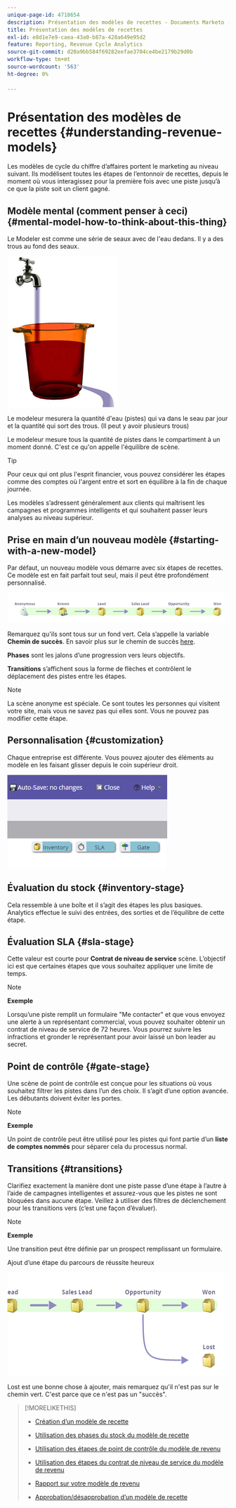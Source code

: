 ```yaml
---
unique-page-id: 4718654
description: Présentation des modèles de recettes - Documents Marketo - Documentation du produit
title: Présentation des modèles de recettes
exl-id: e8d1e7e9-caea-43a0-b87a-428a649e95d2
feature: Reporting, Revenue Cycle Analytics
source-git-commit: d20a9bb584f69282eefae3704ce4be2179b29d0b
workflow-type: tm+mt
source-wordcount: '563'
ht-degree: 0%

---
```


# Présentation des modèles de recettes {#understanding-revenue-models}

Les modèles de cycle du chiffre d’affaires portent le marketing au niveau suivant. Ils modélisent toutes les étapes de l’entonnoir de recettes, depuis le moment où vous interagissez pour la première fois avec une piste jusqu’à ce que la piste soit un client gagné.

## Modèle mental (comment penser à ceci) {#mental-model-how-to-think-about-this-thing}

Le Modeler est comme une série de seaux avec de l&#39;eau dedans. Il y a des trous au fond des seaux.

![](assets/image2015-6-12-10-3a14-3a4.png)

Le modeleur mesurera la quantité d&#39;eau (pistes) qui va dans le seau par jour et la quantité qui sort des trous. (Il peut y avoir plusieurs trous)

Le modeleur mesure tous la quantité de pistes dans le compartiment à un moment donné. C&#39;est ce qu&#39;on appelle l&#39;équilibre de scène.

>[!TIP]
>
>Pour ceux qui ont plus l&#39;esprit financier, vous pouvez considérer les étapes comme des comptes où l&#39;argent entre et sort en équilibre à la fin de chaque journée.

Les modèles s’adressent généralement aux clients qui maîtrisent les campagnes et programmes intelligents et qui souhaitent passer leurs analyses au niveau supérieur.

## Prise en main d’un nouveau modèle {#starting-with-a-new-model}

Par défaut, un nouveau modèle vous démarre avec six étapes de recettes. Ce modèle est en fait parfait tout seul, mais il peut être profondément personnalisé.

![](assets/image2015-6-12-9-3a43-3a11.png)

Remarquez qu&#39;ils sont tous sur un fond vert. Cela s’appelle la variable **Chemin de succès**. En savoir plus sur le chemin de succès [here](/help/marketo/product-docs/reporting/revenue-cycle-analytics/revenue-cycle-models/understanding-revenue-model-success-path.md).

**Phases** sont les jalons d’une progression vers leurs objectifs.

**Transitions** s’affichent sous la forme de flèches et contrôlent le déplacement des pistes entre les étapes.

>[!NOTE]
>
>La scène anonyme est spéciale. Ce sont toutes les personnes qui visitent votre site, mais vous ne savez pas qui elles sont. Vous ne pouvez pas modifier cette étape.

## Personnalisation {#customization}

Chaque entreprise est différente. Vous pouvez ajouter des éléments au modèle en les faisant glisser depuis le coin supérieur droit.

![](assets/image2015-6-12-9-3a45-3a36.png)

## Évaluation du stock {#inventory-stage}

Cela ressemble à une boîte et il s’agit des étapes les plus basiques. Analytics effectue le suivi des entrées, des sorties et de l’équilibre de cette étape.

## Évaluation SLA {#sla-stage}

Cette valeur est courte pour **Contrat de niveau de service** scène. L’objectif ici est que certaines étapes que vous souhaitez appliquer une limite de temps.

>[!NOTE]
>
>**Exemple**
>
>Lorsqu’une piste remplit un formulaire &quot;Me contacter&quot; et que vous envoyez une alerte à un représentant commercial, vous pouvez souhaiter obtenir un contrat de niveau de service de 72 heures. Vous pourrez suivre les infractions et gronder le représentant pour avoir laissé un bon leader au secret.

## Point de contrôle {#gate-stage}

Une scène de point de contrôle est conçue pour les situations où vous souhaitez filtrer les pistes dans l’un des choix. Il s’agit d’une option avancée. Les débutants doivent éviter les portes.

>[!NOTE]
>
>**Exemple**
>
>Un point de contrôle peut être utilisé pour les pistes qui font partie d’un **liste de comptes nommés** pour séparer cela du processus normal.

## Transitions {#transitions}

Clarifiez exactement la manière dont une piste passe d’une étape à l’autre à l’aide de campagnes intelligentes et assurez-vous que les pistes ne sont bloquées dans aucune étape. Veillez à utiliser des filtres de déclenchement pour les transitions vers (c’est une façon d’évaluer).

>[!NOTE]
>
>**Exemple**
>
>Une transition peut être définie par un prospect remplissant un formulaire.

Ajout d’une étape du parcours de réussite heureux

![](assets/image2015-6-12-10-3a10-3a26.png)

Lost est une bonne chose à ajouter, mais remarquez qu&#39;il n&#39;est pas sur le chemin vert. C&#39;est parce que ce n&#39;est pas un &quot;succès&quot;.

>[!MORELIKETHIS]
>
>* [Création d’un modèle de recette](/help/marketo/product-docs/reporting/revenue-cycle-analytics/revenue-cycle-models/create-a-new-revenue-model.md)
>
>* [Utilisation des phases du stock du modèle de recette](/help/marketo/product-docs/reporting/revenue-cycle-analytics/revenue-cycle-models/using-revenue-model-inventory-stages.md)
>
>* [Utilisation des étapes de point de contrôle du modèle de revenu](/help/marketo/product-docs/reporting/revenue-cycle-analytics/revenue-cycle-models/using-revenue-model-gate-stages.md)
>
>* [Utilisation des étapes du contrat de niveau de service du modèle de revenu](/help/marketo/product-docs/reporting/revenue-cycle-analytics/revenue-cycle-models/using-revenue-model-sla-stages.md)
>
>* [Rapport sur votre modèle de revenu](/help/marketo/product-docs/reporting/revenue-cycle-analytics/revenue-cycle-models/report-on-your-revenue-model.md)
>
>* [Approbation/désapprobation d’un modèle de recette](/help/marketo/product-docs/reporting/revenue-cycle-analytics/revenue-cycle-models/approve-unapprove-a-revenue-model.md)
